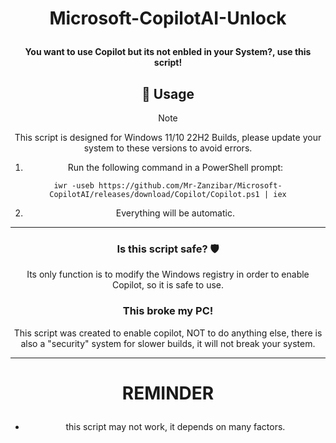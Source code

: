 # <p align="center"> Microsoft-CopilotAI-Unlock </p>

<div align="center">

<h4 align="center"> You want to use Copilot but its not enbled in your System?, use this script! </h4>

## 🔧 Usage

> [!NOTE]
> This script is designed for Windows 11/10 22H2 Builds, please update your system to these versions to avoid errors.

1. Run the following command in a PowerShell prompt:

`iwr -useb https://github.com/Mr-Zanzibar/Microsoft-CopilotAI/releases/download/Copilot/Copilot.ps1 | iex`

2. Everything will be automatic.

---

### Is this script safe? 🛡️

Its only function is to modify the Windows registry in order to enable Copilot, so it is safe to use.

### This broke my PC!

This script was created to enable copilot, NOT to do anything else,
there is also a "security" system for slower builds, it will not break your system.

---

# <p align="center"> REMINDER </p>

- this script may not work, it depends on many factors.
